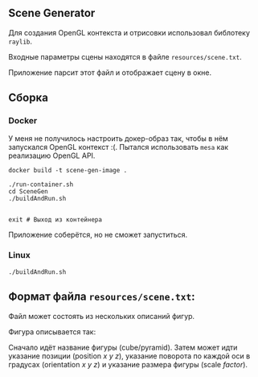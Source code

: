## Scene Generator
Для создания OpenGL контекста и отрисовки использовал библотеку `raylib`. 

Входные параметры сцены находятся в файле `resources/scene.txt`.

Приложение парсит этот файл и отображает сцену в окне.

## Сборка

### Docker
У меня не получилось настроить докер-образ так, чтобы в нём запускался OpenGL контекст :(.
Пытался использовать `mesa` как реализацию OpenGL API.

```shell
docker build -t scene-gen-image .

./run-container.sh
cd SceneGen
./buildAndRun.sh


exit # Выход из контейнера
```

Приложение соберётся, но не сможет запуститься.

### Linux
```shell
./buildAndRun.sh
```


## Формат файла `resources/scene.txt`:

Файл может состоять из нескольких описаний фигур.

Фигура описывается так:

Сначало идёт название фигуры (cube/pyramid).
Затем может идти указание позиции (position *x* *y* *z*),
указание поворота по каждой оси в градусах (orientation *x* *y* *z*)
и указание размера фигуры (scale *factor*).
